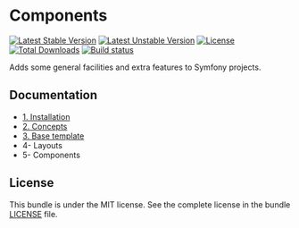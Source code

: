 # Components

[![Latest Stable Version](https://poser.pugx.org/softspring/components/v/stable.svg)](https://packagist.org/packages/softspring/components)
[![Latest Unstable Version](https://poser.pugx.org/softspring/components/v/unstable.svg)](https://packagist.org/packages/softspring/components)
[![License](https://poser.pugx.org/softspring/components/license.svg)](https://packagist.org/packages/softspring/components)
[![Total Downloads](https://poser.pugx.org/softspring/components/downloads)](https://packagist.org/packages/softspring/components)
[![Build status](https://github.com/softspring/components/actions/workflows/php.yml/badge.svg?branch=5.2)](https://github.com/softspring/components/actions/workflows/php.yml)

Adds some general facilities and extra features to Symfony projects.

## Documentation

* [1. Installation](docs/1_installation.md)
* [2. Concepts](docs/2_concepts.md)
* [3. Base template](docs/3_base_template.md)
* 4- Layouts
* 5- Components

## License

This bundle is under the MIT license. See the complete license in the bundle [LICENSE](LICENSE) file.
